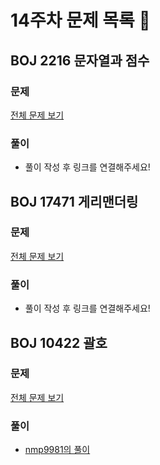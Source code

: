 # 14주차 문제 목록 📝

## BOJ 2216 문자열과 점수
### 문제
[전체 문제 보기](https://www.acmicpc.net/problem/2216)
### 풀이
- 풀이 작성 후 링크를 연결해주세요!  

## BOJ 17471 게리맨더링
### 문제
[전체 문제 보기](https://www.acmicpc.net/problem/17471)
### 풀이
- 풀이 작성 후 링크를 연결해주세요!  

## BOJ 10422 괄호
### 문제
[전체 문제 보기](https://www.acmicpc.net/problem/10422)
### 풀이
- [nmp9981의 풀이](https://blog.naver.com/tybnasgo/222629372447)
